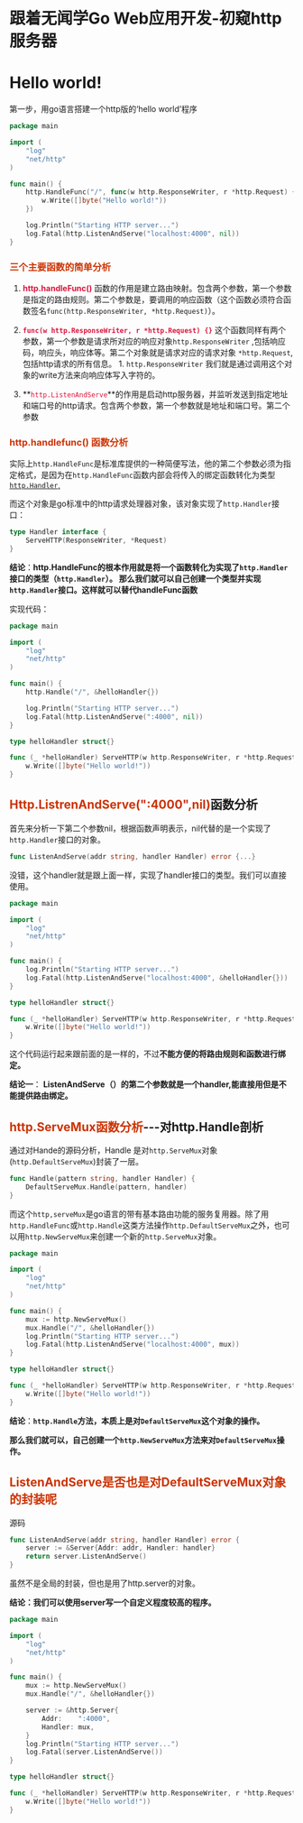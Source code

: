 # 跟着无闻学Go Web应用开发-初窥http服务器


<!--more-->

# Hello world!

第一步，用go语言搭建一个http版的‘hello world’程序

```go
package main

import (
	"log"
	"net/http"
)

func main() {
	http.HandleFunc("/", func(w http.ResponseWriter, r *http.Request) {
		w.Write([]byte("Hello world!"))
	})

	log.Println("Starting HTTP server...")
	log.Fatal(http.ListenAndServe("localhost:4000", nil))
}
```

### <font color=#cc3300>三个主要函数的简单分析</font>

 1. <font color=#DC143C>**http.handleFunc()** </font>函数的作用是建立路由映射。包含两个参数，第一个参数是指定的路由规则。第二个参数是，要调用的响应函数（这个函数必须符合函数签名`func(http.ResponseWriter, *http.Request)`）。
1. **<font color=#DC143C>`func(w http.ResponseWriter, r *http.Request) {}`</font>** 这个函数同样有两个参数，第一个参数是请求所对应的响应对象`http.ResponseWriter` ,包括响应码，响应头，响应体等。第二个对象就是请求对应的请求对象 `*http.Request`,包括http请求的所有信息。
     	    	1. `http.ResponseWriter` 我们就是通过调用这个对象的write方法来向响应体写入字符的。
      
2. **<font color=#DC143C>`http.ListenAndServe`</font>**的作用是启动http服务器，并监听发送到指定地址和端口号的http请求。包含两个参数，第一个参数就是地址和端口号。第二个参数

### <font color=#cc3300>http.handlefunc() 函数分析</font>

​	实际上`http.HandleFunc`是标准库提供的一种简便写法，他的第二个参数必须为指定格式，是因为在`http.HandleFunc`函数内部会将传入的绑定函数转化为类型<u>`http.Handler`,</u> 

​	而这个对象是go标准中的http请求处理器对象，该对象实现了`http.Handler`接口：

```go
type Handler interface {
    ServeHTTP(ResponseWriter, *Request)
}
```

**结论**：**http.HandleFunc的根本作用就是将一个函数转化为实现了`http.Handler`接口的类型（`http.Handler`）。  那么我们就可以自己创建一个类型并实现`http.Handler`接口。这样就可以替代handleFunc函数**

实现代码：

```go
package main

import (
	"log"
	"net/http"
)

func main() {
	http.Handle("/", &helloHandler{})

	log.Println("Starting HTTP server...")
	log.Fatal(http.ListenAndServe(":4000", nil))
}

type helloHandler struct{}

func (_ *helloHandler) ServeHTTP(w http.ResponseWriter, r *http.Request) {
	w.Write([]byte("Hello world!"))
}
```

## <font color=#cc3300>Http.ListrenAndServe(":4000",nil)</font>函数分析

​	首先来分析一下第二个参数nil，根据函数声明表示，nil代替的是一个实现了`http.Handler`接口的对象。

```go
func ListenAndServe(addr string, handler Handler) error {...}
```

​	没错，这个handler就是跟上面一样，实现了handler接口的类型。我们可以直接使用。

```go
package main

import (
	"log"
	"net/http"
)

func main() {
	log.Println("Starting HTTP server...")
	log.Fatal(http.ListenAndServe("localhost:4000", &helloHandler{}))
}

type helloHandler struct{}

func (_ *helloHandler) ServeHTTP(w http.ResponseWriter, r *http.Request) {
	w.Write([]byte("Hello world!"))
}
```

这个代码运行起来跟前面的是一样的，不过**不能方便的将路由规则和函数进行绑定。**

**结论一**： **ListenAndServe（）的第二个参数就是一个handler,能直接用但是不能提供路由绑定。**

## <font color=#cc3300>http.ServeMux函数分析</font>---对http.Handle剖析

通过对Hande的源码分析，Handle 是对`http.ServeMux`对象(`http.DefaultServeMux`)封装了一层。

```go
func Handle(pattern string, handler Handler) {
    DefaultServeMux.Handle(pattern, handler)
}
```

而这个`http,serveMux`是go语言的带有基本路由功能的服务复用器。除了用`http.HandleFunc`或`http.Handle`这类方法操作`http.DefaultServeMux`之外，也可以用`http.NewServeMux`来创建一个新的`http.ServeMux`对象。

```go
package main

import (
	"log"
	"net/http"
)

func main() {
	mux := http.NewServeMux()
	mux.Handle("/", &helloHandler{})
	log.Println("Starting HTTP server...")
	log.Fatal(http.ListenAndServe("localhost:4000", mux))
}

type helloHandler struct{}

func (_ *helloHandler) ServeHTTP(w http.ResponseWriter, r *http.Request) {
	w.Write([]byte("Hello world!"))
}
```

**结论**：**`http.Handle`方法，本质上是对`DefaultServeMux`这个对象的操作。**

**那么我们就可以，自己创建一个`http.NewServeMux`方法来对`DefaultServeMux`操作。**

## <font color=#cc3300>ListenAndServe是否也是对DefaultServeMux对象的封装呢</font>

源码

```go
func ListenAndServe(addr string, handler Handler) error {
    server := &Server{Addr: addr, Handler: handler}
    return server.ListenAndServe()
}
```

虽然不是全局的封装，但也是用了http.server的对象。

**结论：我们可以使用server写一个自定义程度较高的程序。**

```go
package main

import (
	"log"
	"net/http"
)

func main() {
	mux := http.NewServeMux()
	mux.Handle("/", &helloHandler{})

	server := &http.Server{
		Addr:    ":4000",
		Handler: mux,
	}
	log.Println("Starting HTTP server...")
	log.Fatal(server.ListenAndServe())
}

type helloHandler struct{}

func (_ *helloHandler) ServeHTTP(w http.ResponseWriter, r *http.Request) {
	w.Write([]byte("Hello world!"))
}
```

